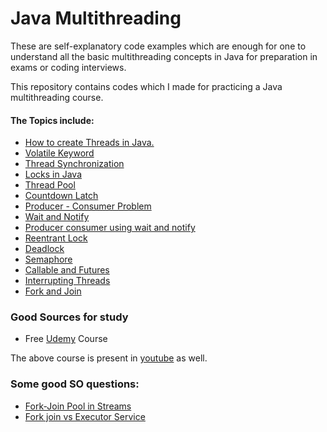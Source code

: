 # Java Multithreading

These are self-explanatory code examples which are enough for one to understand all the basic multithreading concepts in Java for preparation in exams or coding interviews.

This repository contains codes which I made for practicing a Java multithreading course.

#### The Topics include:

  - [How to create Threads in Java.]
  - [Volatile Keyword]
  - [Thread Synchronization]
  - [Locks in Java]
  - [Thread Pool]
  - [Countdown Latch]
  - [Producer - Consumer Problem]
  - [Wait and Notify]
  - [Producer consumer using wait and notify]
  - [Reentrant Lock]
  - [Deadlock]
  - [Semaphore]
  - [Callable and Futures]
  - [Interrupting Threads]
  - [Fork and Join]
  
 
### Good Sources for study

  - Free [Udemy](https://www.udemy.com/java-multithreading/) Course
 
The above course is present in [youtube](https://www.youtube.com/watch?v=YdlnEWC-7Wo&index=2&list=PLBB24CFB073F1048E&t=0s) as well.

### Some good SO questions:

  - [Fork-Join Pool in Streams](https://stackoverflow.com/questions/52915530/fork-join-pool-in-streams)
  - [Fork join vs Executor Service](https://stackoverflow.com/questions/52717900/forkjoinpool-scheduling-vs-executorservice)


  [How to create Threads in Java.]: <https://github.com/rishabh1911/Java-multithreading/tree/master/src/main/java/threads1/starting/threads>
  [Volatile Keyword]: <https://github.com/rishabh1911/Java-multithreading/tree/master/src/main/java/threads2/volatility>
  [Thread Synchronization]: <https://github.com/rishabh1911/Java-multithreading/tree/master/src/main/java/threads3/synchronization>
  [Locks in Java]: <https://github.com/rishabh1911/Java-multithreading/tree/master/src/main/java/threads4/lock/objects>
  [Thread Pool]: <https://github.com/rishabh1911/Java-multithreading/tree/master/src/main/java/threads5/thread/pool>
  [Countdown Latch]: <https://github.com/rishabh1911/Java-multithreading/tree/master/src/main/java/threads6/countdown/latch>
  [Producer - Consumer Problem]: <https://github.com/rishabh1911/Java-multithreading/tree/master/src/main/java/threads7/producer/consumer/problem>
  [Wait and Notify]: <https://github.com/rishabh1911/Java-multithreading/tree/master/src/main/java/threads8/wait/and/notify>
  [Producer consumer using wait and notify]: <https://github.com/rishabh1911/Java-multithreading/tree/master/src/main/java/threads9/producer/consumer/using/wait/notify/imp>
  [Reentrant Lock]: <https://github.com/rishabh1911/Java-multithreading/tree/master/src/main/java/threasds10/reentrant/lock>
  [Deadlock]: <https://github.com/rishabh1911/Java-multithreading/tree/master/src/main/java/threads11/deadlock>
  [Semaphore]: <https://github.com/rishabh1911/Java-multithreading/tree/master/src/main/java/threads12/semaphores>
  [Callable and Futures]: <https://github.com/rishabh1911/Java-multithreading/tree/master/src/main/java/threads13/callable/and/futures>
  [Interrupting Threads]: <https://github.com/rishabh1911/Java-multithreading/tree/master/src/main/java/threads14/interrupting/threads>
  [Fork and Join]: <https://github.com/rishabh1911/Java-multithreading/tree/master/src/main/java/threads15/fork/and/join>
  
